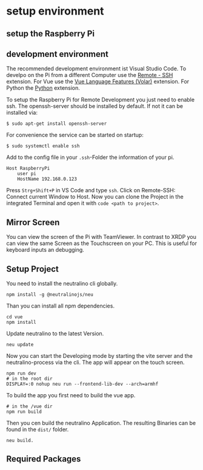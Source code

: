 # setup environment

## setup the Raspberry Pi

## development environment

The recommended development environment ist Visual Studio Code.
To develpo on the Pi from a different Computer use the [Remote - SSH](vscode:extension/ms-vscode-remote.remote-ssh) extension.
For Vue use the [Vue Language Features (Volar)](vscode:extension/Vue.volar) extension. For Python the  [Python](vscode:extension/ms-python.python) extension.

To setup the Raspberry Pi for Remote Development you just need to enable ssh.
The openssh-server should be installed by default.
If not it can be installed via:
```
$ sudo apt-get install openssh-server
```
For convenience the service can be started on startup:
```
$ sudo systemctl enable ssh
``` 
Add to the config file in your `.ssh`-Folder the information of your pi.
```
Host RaspberryPi
    user pi
    HostName 192.168.0.123
```
Press `Strg+Shift+P` in VS Code and type `ssh`.
Click on Remote-SSH: Connect current Window to Host.
Now you can clone the Project in the integrated Terminal and open it with `code <path to project>`.
## Mirror Screen 
You can view the screen of the Pi with TeamViewer.
In contrast to XRDP you can view the same Screen as the Touchscreen on your PC.
This is useful for keyboard inputs an debugging.
## Setup Project
You need to install the neutralino cli globally.

```
npm install -g @neutralinojs/neu
``` 
Than you can install all npm dependencies.
```
cd vue
npm install
```
Update neutralino to the latest Version. 
```
neu update
```
Now you can start the Developing mode by starting the vite server and the neutralino-process via the cli. The app will appear on the touch screen.
```
npm run dev
# in the root dir
DISPLAY=:0 nohup neu run --frontend-lib-dev --arch=armhf
```

To build the app you first need to build the vue app.
```
# in the /vue dir
npm run build
```
Then you cen build the neutralino Application. The resulting Binaries can be found in the `dist/` folder.
```
neu build.
```
## Required Packages

